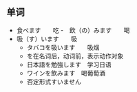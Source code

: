 ## 单词

- 食べます　　吃
-　飲（の）みます　　喝
- 吸（す）います　　吸
    - タバコを吸います　　吸烟
    - を在名词后，动词前，表示动作对象
    - 日本語を勉強します　学习日语
    - ワインを飲みます　喝葡萄酒
    - 否定形式すいません　 